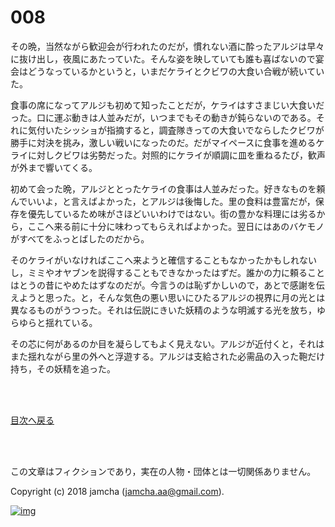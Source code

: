 # 008

その晩，当然ながら歓迎会が行われたのだが，慣れない酒に酔ったアルジは早々に抜け出し，夜風にあたっていた。そんな姿を映していても誰も喜ばないので宴会はどうなっているかというと，いまだケライとクビワの大食い合戦が続いていた。  

食事の席になってアルジも初めて知ったことだが，ケライはすさまじい大食いだった。口に運ぶ動きは人並みだが，いつまでもその動きが鈍らないのである。それに気付いたシッショが指摘すると，調査隊きっての大食いでならしたクビワが勝手に対決を挑み，激しい戦いになったのだ。だがマイペースに食事を進めるケライに対しクビワは劣勢だった。対照的にケライが順調に皿を重ねるたび，歓声が外まで響いてくる。  

初めて会った晩，アルジととったケライの食事は人並みだった。好きなものを頼んでいいよ，と言えばよかった，とアルジは後悔した。里の食料は豊富だが，保存を優先しているため味がさほどいいわけではない。街の豊かな料理には劣るから，ここへ来る前に十分に味わってもらえればよかった。翌日にはあのバケモノがすべてをふっとばしたのだから。  

そのケライがいなければここへ来ようと確信することもなかったかもしれないし，ミミやオヤブンを説得することもできなかったはずだ。誰かの力に頼ることはとうの昔にやめたはずなのだが。今言うのは恥ずかしいので，あとで感謝を伝えようと思った。と，そんな気色の悪い思いにひたるアルジの視界に月の光とは異なるものがうつった。それは伝説にきいた妖精のような明滅する光を放ち，ゆらゆらと揺れている。  

その芯に何があるのか目を凝らしてもよく見えない。アルジが近付くと，それはまた揺れながら里の外へと浮遊する。アルジは支給された必需品の入った鞄だけ持ち，その妖精を追った。  

<br>  
<br>  

[目次へ戻る](https://github.com/jamcha-aa/OblivionReports/blob/master/README.md)  

<br>  
<br>  

この文章はフィクションであり，実在の人物・団体とは一切関係ありません。  

Copyright (c) 2018 jamcha (jamcha.aa@gmail.com).  

[![img](http://i.creativecommons.org/l/by-nc-sa/4.0/88x31.png)](http://creativecommons.org/licenses/by-nc-sa/4.0/deed)